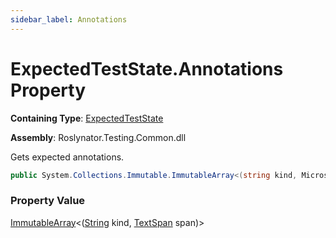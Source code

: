```yaml
---
sidebar_label: Annotations
---
```


# ExpectedTestState\.Annotations Property

**Containing Type**: [ExpectedTestState](../index.md)

**Assembly**: Roslynator\.Testing\.Common\.dll

  
Gets expected annotations\.

```csharp
public System.Collections.Immutable.ImmutableArray<(string kind, Microsoft.CodeAnalysis.Text.TextSpan span)> Annotations { get; }
```

### Property Value

[ImmutableArray](https://docs.microsoft.com/en-us/dotnet/api/system.collections.immutable.immutablearray-1)&lt;\([String](https://docs.microsoft.com/en-us/dotnet/api/system.string) kind, [TextSpan](https://docs.microsoft.com/en-us/dotnet/api/microsoft.codeanalysis.text.textspan) span\)&gt;

